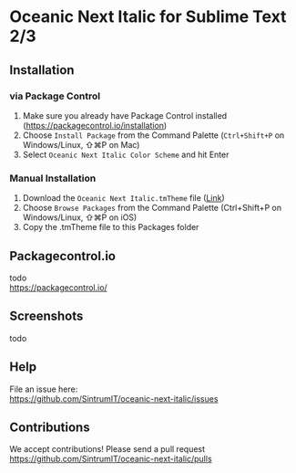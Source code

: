 # Oceanic Next Italic for Sublime Text 2/3

## Installation

### via Package Control

1. Make sure you already have Package Control installed  (https://packagecontrol.io/installation)  
2. Choose `Install Package` from the Command Palette (`Ctrl+Shift+P` on Windows/Linux, ⇧⌘P on Mac)  
3. Select `Oceanic Next Italic Color Scheme` and hit Enter

###  Manual Installation

1. Download the `Oceanic Next Italic.tmTheme` file ([Link](https://raw.githubusercontent.com/SintrumIT/oceanic-next-italic/master/Oceanic%20Next%20Italic.tmTheme))  
2. Choose `Browse Packages` from the Command Palette (Ctrl+Shift+P on Windows/Linux, ⇧⌘P on iOS)  
3. Copy the .tmTheme file to this Packages folder

## Packagecontrol.io
todo  
https://packagecontrol.io/

## Screenshots
todo

## Help
File an issue here:  
https://github.com/SintrumIT/oceanic-next-italic/issues

## Contributions
We accept contributions! Please send a pull request  
https://github.com/SintrumIT/oceanic-next-italic/pulls

